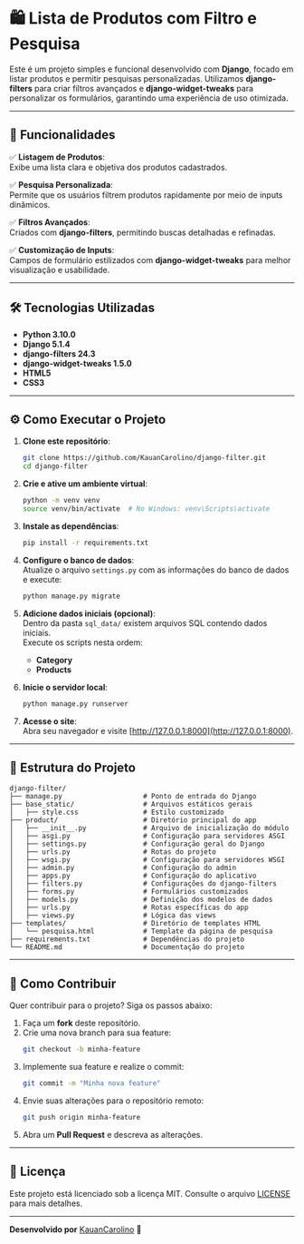 # 🛍️ Lista de Produtos com Filtro e Pesquisa

Este é um projeto simples e funcional desenvolvido com **Django**, focado em listar produtos e permitir pesquisas personalizadas. Utilizamos **django-filters** para criar filtros avançados e **django-widget-tweaks** para personalizar os formulários, garantindo uma experiência de uso otimizada.

---

## 🚀 Funcionalidades

✅ **Listagem de Produtos**:  
Exibe uma lista clara e objetiva dos produtos cadastrados.  

✅ **Pesquisa Personalizada**:  
Permite que os usuários filtrem produtos rapidamente por meio de inputs dinâmicos.  

✅ **Filtros Avançados**:  
Criados com **django-filters**, permitindo buscas detalhadas e refinadas.  

✅ **Customização de Inputs**:  
Campos de formulário estilizados com **django-widget-tweaks** para melhor visualização e usabilidade.

---

## 🛠️ Tecnologias Utilizadas

- **Python 3.10.0**
- **Django 5.1.4**
- **django-filters 24.3**
- **django-widget-tweaks 1.5.0**
- **HTML5**
- **CSS3**

---

## ⚙️ Como Executar o Projeto

1. **Clone este repositório**:  
   ```bash
   git clone https://github.com/KauanCarolino/django-filter.git
   cd django-filter
   ```

2. **Crie e ative um ambiente virtual**:  
   ```bash
   python -m venv venv
   source venv/bin/activate  # No Windows: venv\Scripts\activate
   ```

3. **Instale as dependências**:  
   ```bash
   pip install -r requirements.txt
   ```

4. **Configure o banco de dados**:  
   Atualize o arquivo `settings.py` com as informações do banco de dados e execute:  
   ```bash
   python manage.py migrate
   ```

5. **Adicione dados iniciais (opcional)**:  
   Dentro da pasta `sql_data/` existem arquivos SQL contendo dados iniciais.  
   Execute os scripts nesta ordem:  
   - **Category**  
   - **Products**

6. **Inicie o servidor local**:  
   ```bash
   python manage.py runserver
   ```

7. **Acesse o site**:  
   Abra seu navegador e visite [http://127.0.0.1:8000](http://127.0.0.1:8000).

---

## 📂 Estrutura do Projeto

```
django-filter/
├── manage.py                    # Ponto de entrada do Django
├── base_static/                 # Arquivos estáticos gerais
│   ├── style.css                # Estilo customizado
├── product/                     # Diretório principal do app
│   ├── __init__.py              # Arquivo de inicialização do módulo
│   ├── asgi.py                  # Configuração para servidores ASGI
│   ├── settings.py              # Configuração geral do Django
│   ├── urls.py                  # Rotas do projeto
│   ├── wsgi.py                  # Configuração para servidores WSGI
│   ├── admin.py                 # Configuração do admin
│   ├── apps.py                  # Configuração do aplicativo
│   ├── filters.py               # Configurações do django-filters
│   ├── forms.py                 # Formulários customizados
│   ├── models.py                # Definição dos modelos de dados
│   ├── urls.py                  # Rotas específicas do app
│   ├── views.py                 # Lógica das views
├── templates/                   # Diretório de templates HTML
│   └── pesquisa.html            # Template da página de pesquisa
├── requirements.txt             # Dependências do projeto
└── README.md                    # Documentação do projeto
```

---

## 🤝 Como Contribuir

Quer contribuir para o projeto? Siga os passos abaixo:

1. Faça um **fork** deste repositório.  
2. Crie uma nova branch para sua feature:  
   ```bash
   git checkout -b minha-feature
   ```
3. Implemente sua feature e realize o commit:  
   ```bash
   git commit -m "Minha nova feature"
   ```
4. Envie suas alterações para o repositório remoto:  
   ```bash
   git push origin minha-feature
   ```
5. Abra um **Pull Request** e descreva as alterações.

---

## 📜 Licença

Este projeto está licenciado sob a licença MIT. Consulte o arquivo [LICENSE](LICENSE) para mais detalhes.

---

**Desenvolvido por** [KauanCarolino](https://github.com/KauanCarolino) 🚀
